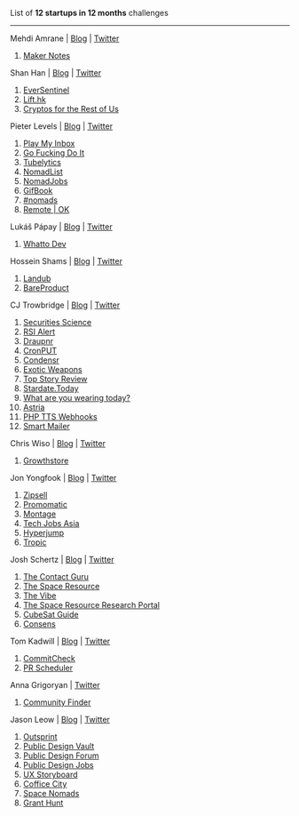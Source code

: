 List of **12 startups in 12 months** challenges

---

Mehdi Amrane | [Blog](https://heymehdi.com/12-startups-12-months/) | [Twitter](https://www.twitter.com/heymehdi)

1. [Maker Notes](https://makernotes.io)

Shan Han | [Blog](https://shanhan.xyz/12-startups-in-12-months/) | [Twitter](https://twitter.com/hanshanhk)

1. [EverSentinel](https://eversentinel.com)
2. [Lift.hk](https://lift.hk)
3. [Cryptos for the Rest of Us](https://www.getrevue.co/profile/hanshanhk)

Pieter Levels | [Blog](https://levels.io/12-startups-12-months/) | [Twitter](https://twitter.com/levelsio)

1. [Play My Inbox](https://playmyinbox.com)
2. [Go Fucking Do It](https://gofuckingdoit.com)
3. [Tubelytics](https://tubelytics.com)
4. [NomadList](https://nomadlist.com)
5. [NomadJobs](http://nomadjobs.io/)
6. [GifBook](https://gifbook.io)
7. [#nomads](http://hashtagnomads.com)
8. [Remote | OK](https://remoteok.io)

Lukáš Pápay | [Blog](https://medium.com/@lukas_papay/12-startups-in-12-months-99b80231a1a1) | [Twitter](https://twitter.com/lukas_papay)

1. [Whatto Dev](https://whattodev.com)

Hossein Shams | [Blog](https://medium.com/@hos.shams/im-going-to-launch-12-startups-in-12-months-bc6346274f26) |  [Twitter](https://twitter.com/hosshams)

1. [Landub](https://landub.com)
2. [BareProduct](http://bareproduct.com)

CJ Trowbridge | [Blog](https://blog.cjtrowbridge.com/category/blog/projects/the-levels-challenge-build-12-startups-in-12-months/) | [Twitter](https://twitter.com/cjtrowbridge)

1. [Securities Science](https://securities.science)
2. [RSI Alert](https://rsialert.com)
3. [Draupnr](https://draupnr.io)
4. [CronPUT](https://cronput.com)
5. [Condensr](https://condensr.io)
6. [Exotic Weapons](https://exoticweapons.io)
7. [Top Story Review](https://topstoryreview.com)
8. [Stardate.Today]()
9. [What are you wearing today?](https://wearing.today)
10. [Astria](https://github.com/cjtrowbridge/astria)
11. [PHP TTS Webhooks](https://github.com/cjtrowbridge/PHP-TTS-Webhooks)
12. [Smart Mailer](https://smartmailer.io)

Chris Wiso | [Blog](https://chriswiso.com/12-startups-in-12-months/) | [Twitter](https://twitter.com/wisochris)

1. [Growthstore](https://www.growthstore.io)

Jon Yongfook | [Blog](https://www.yongfook.com/12-startups-in-12-months/) | [Twitter](https://twitter.com/yongfook)

1. [Zipsell](https://www.zipsell.org)
2. [Promomatic](https://www.promomatic.com)
3. [Montage](https://www.trymontage.com)
4. [Tech Jobs Asia](https://www.techjobsasia.com)
5. [Hyperjump](https://www.hyperjump.co)
6. [Tropic](https://www.letstropic.com)

Josh Schertz | [Blog](https://joshschertz.com/2018/12/06/12-Startups-in-12-Months/) | [Twitter](https://twitter.com/joshuaschertz)

1. [The Contact Guru](https://thecontact.guru)
2. [The Space Resource](https://thespaceresource.com)
3. [The Vibe](https://thevibe.city)
4. [The Space Resource Research Portal](https://research.thespaceresource.com)
5. [CubeSat Guide](https://cubesatguide.com)
6. [Consens](https://consens.app)

Tom Kadwill | [Blog](https://tomkadwill.com/12-startups-12-months) | [Twitter](https://twitter.com/tomkadwill)

1. [CommitCheck](https://commitcheck.com)
2. [PR Scheduler](https://prscheduler.com)

Anna Grigoryan | [Twitter](https://twitter.com/angrigoryan__)

1. [Community Finder](https://community.engineeringrowth.co)

Jason Leow | [Blog](https://jasonleow.sg/310/1mvp1month/) | [Twitter](https://twitter.com/jasonleowsg)

1. [Outsprint](https://store.outsprint.io)
2. [Public Design Vault](https://publicdesignvault.com)
3. [Public Design Forum](https://forum.publicdesignvault.com)
4. [Public Design Jobs](https://publicdesignjobs.com)
5. [UX Storyboard](https://uxstoryboard.com)
6. [Coffice City](https://coffice-city.com)
7. [Space Nomads](https://space-nomads.com)
8. [Grant Hunt](https://gogranthunt.com)
